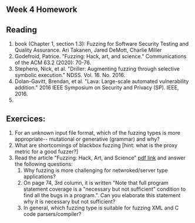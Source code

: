 ## Week 4 Homework

## Reading

1. book (Chapter  1, section 1.3):  Fuzzing for  Software Security  Testing and  Quality Assurance. Ari Takanen,  Jared DeMott,  Charlie Miller
2. Godefroid, Patrice. "Fuzzing: Hack, art, and science." Communications of the ACM 63.2 (2020): 70-76.
3. Stephens, Nick, et al. "Driller: Augmenting fuzzing through selective symbolic execution." NDSS. Vol. 16. No. 2016. 
4. Dolan-Gavitt, Brendan, et al. "Lava: Large-scale automated vulnerability addition." 2016 IEEE Symposium on Security and Privacy (SP). IEEE, 2016.
5. 
## Exercices:

1. For an unknown input file format, which of the fuzzing types is more appropriate-- mutational or generative (grammar) and why?
2. What are shortcomings of blackbox fuzzing \[hint: what is the proxy metric for a good fuzzer?\]
3. Read the article "Fuzzing: Hack, Art, and Science" [pdf link](https://patricegodefroid.github.io/public_psfiles/Fuzzing-101-CACM2020.pdf) and answer the following questions:
	1. Why fuzzing is more challenging for netwroked/server type applications?
	2. On page 74, 3rd column, it is written "Note that full program statement coverage is a "necessary but not sufficient" condition to find all the bugs in a program.". Can you elaborate this statement why it is necessary but not sufficient?
	3. In general, which fuzzing type is suitable for fuzzing XML and C code parsers/compiler? 


<!-- ## Answers (do not check this before you try to answer the exercices alone)

1. Mutation based is more appropriate. As we do not know the structure of the file, we need to randomly mutate inputs. Check Slide 16 in the lecture.

2. In Blackbox fuzzing, only interface is known so we cannot apply any sort of analysis. Remember fuzzing is a balancing act.

3. Read the paper :) 

-->
